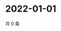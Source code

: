 # 2022-01-01

共 0 条

<!-- BEGIN WEIBO -->
<!-- 最后更新时间 Sat Jan 01 2022 03:11:51 GMT+0800 (China Standard Time) -->

<!-- END WEIBO -->
